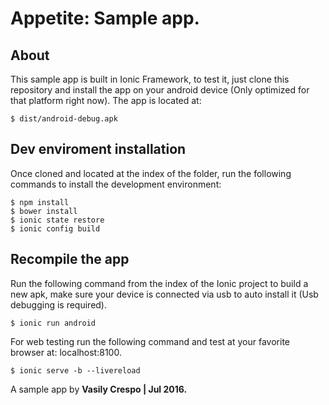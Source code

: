 # Appetite: Sample app.

## About

This sample app is built in Ionic Framework, to test it, just clone this repository and install the app on your android device (Only optimized for that platform right now). The app is located at:

```
$ dist/android-debug.apk
```

## Dev enviroment installation

Once cloned and located at the index of the folder, run the following commands to install the development environment:  

```
$ npm install
$ bower install
$ ionic state restore
$ ionic config build
```

## Recompile the app

Run the following command from the index of the Ionic project to build a new apk, make sure your device is connected via usb to auto install it (Usb debugging is required).

```
$ ionic run android
```

For web testing run the following command and test at your favorite browser at: localhost:8100.


```
$ ionic serve -b --livereload
```

A sample app by **Vasily Crespo  |  Jul 2016.**
